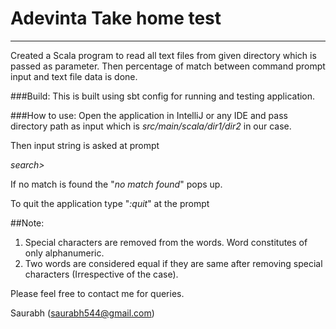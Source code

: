 # Adevinta Take home test
***
Created a Scala program to read all text files from given directory which is passed as parameter.
Then percentage of match between command prompt input and text file data is done.

###Build:
This is built using sbt config for running and testing application.


###How to use:
Open the application in IntelliJ or any IDE and pass directory path as input which is 
_src/main/scala/dir1/dir2_ in our case.

Then input string is asked at prompt 

_search>_

If no match is found the "_no match found_" pops up.

To quit the application type "_:quit_" at the prompt


##Note:
1. Special characters are removed from the words. Word constitutes of only alphanumeric.
2. Two words are considered equal if they are same after removing special characters (Irrespective of the case).

Please feel free to contact me for queries.

Saurabh
(saurabh544@gmail.com)